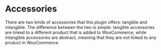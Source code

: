 # Accessories

There are two kinds of accessories that this plugin offers: tangible and intangible. The difference between the two is simple: tangible accessories are linked to a different product that is added to WooCommerce, while intangible accessories are abstract, meaning that they are not linked to any product in WooCommerce.
